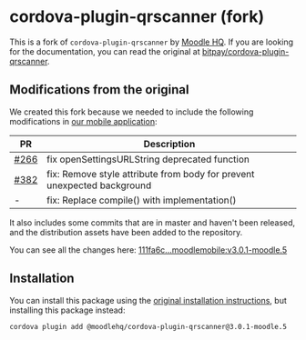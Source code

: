 # cordova-plugin-qrscanner (fork)

This is a fork of `cordova-plugin-qrscanner` by [Moodle HQ](https://moodle.com/). If you are looking for the documentation, you can read the original at [bitpay/cordova-plugin-qrscanner](https://github.com/bitpay/cordova-plugin-qrscanner).

## Modifications from the original

We created this fork because we needed to include the following modifications in [our mobile application](https://github.com/moodlehq/moodleapp):

| PR | Description |
| -- | ----------- |
| [#266](https://github.com/bitpay/cordova-plugin-qrscanner/pull/266) | fix openSettingsURLString deprecated function |
| [#382](https://github.com/bitpay/cordova-plugin-qrscanner/pull/382) | fix: Remove style attribute from body for prevent unexpected background |
| - | fix: Replace compile() with implementation() |

It also includes some commits that are in master and haven't been released, and the distribution assets have been added to the repository.

You can see all the changes here: [111fa6c...moodlemobile:v3.0.1-moodle.5](https://github.com/bitpay/cordova-plugin-qrscanner/compare/111fa6c272da6c708b65528baea2316542e421fa...moodlemobile:v3.0.1-moodle.5)

## Installation

You can install this package using the [original installation instructions](https://github.com/bitpay/cordova-plugin-qrscanner#get-started), but installing this package instead:

```sh
cordova plugin add @moodlehq/cordova-plugin-qrscanner@3.0.1-moodle.5
```
